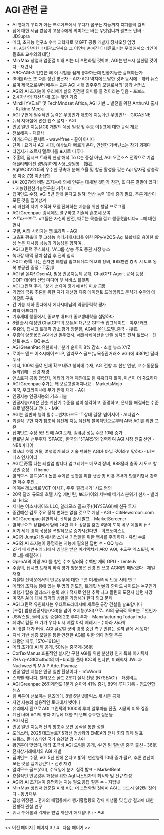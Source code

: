 # AGI 관련 글

- AI 연대기 우리가 아는 드로이드에서 우리가 꿈꾸는 지능까지  리퍼블릭 월드
- 팁에 대한 세금 없음이 고용주에게 의미하는 바는 무엇입니까  펠프스 던바 - JDSupra
- 메타, 초지능 연구소 수석 과학자로 챗GPT 공동 개발자 장샤오징 임명
- KI, AGI 단순한 과대광고일까요 그 이면에 숨겨진 이데올로기는 무엇일까요 라인어 뮐호프 교수와의 대담
- MiniMax 창업자 염준걸 미래 AI는 더 보편화될 것이며, AGI는 반드시 실현될 것이다 - 재련사
- ARC-AGI-3 인간은 왜 이 시험을 쉽게 통과하는데 인공지능은 실패하는가
- 3I아틀라스 또 다른 성간 방문자 – AI가 AGI 역치에 도달한 것과 동시에 - 해커 뉴스
- 로마 제국으로부터 배우는 교훈 AGI 시대 민주주의 모델로서의 '빵과 서커스'
- AGI와 AI 초지능이 우리에게 삶의 진정한 의미를 줄 것이라는 믿음 - 포브스
- 2.4 자산의 자선 단체 또는 개인 기증
- MindHYVE.ai™ 및 TechMindset Africa, AGI 기반… 발전을 위한 ArthurAI 출시 - Kalkine Media
- AGI 구현에 필수적인 능력은 무엇인가 애초에 지능이란 무엇인가 - GIGAZINE
- 뉴욕 지하철에 안전 펜스 설치 - AGI
- 인공 일반 지능(AGI) 개발의 예상 일정 및 주요 이정표에 대한 공식 개요
- 전보해독 - 재련사
- 아기라우라 콘서트 - waw4free - 끝이 아니다
- 단독｜요기치 AGI 시대, 예상보다 빠르게 온다, 안전한 거버넌스는 장기 과제다
- 타임지가 조르자 멜로니를 표지로 다루다
- 주홍의, 딥시크 트래픽 현상 해석 To C는 중심 아닌, AGI 오픈소스 전략으로 기업 애플리케이션 광범위하게 사용_량원봉 - 搜狐
- AgIWO3V2O5의 우수한 광촉매 분해 효율 및 항균 활성을 갖는 AgI 양자점 상승작용 이중 Z형 이종접합
- 《AI 2027》의 비밀 초지능에 의해 인류는 대체될 것인가  잠깐, 또 다른 결말이 있다! - 지능형원천기술연구원 커뮤니티
- 딥마인드 수장, AGI 5년 안에 온다고 밝혀! 연산 능력 10배 증가 필요, 추론 계산이 모든 것을 집어삼켜
- 뇌 배선의 자기 조직화 모델 진화하는 지능을 위한 발달 프로그램
- AGI Greenpac, 강세에도 불구하고 기술적 혼조세 보여
- 스트라스부르. «그들은 자신의 안전, 때로는 목숨을 걸고 행동했습니다» …에 대한 헌사
- 구글, AI와 사라지는 웹 트래픽 - AGI
- 고효율 광촉매 및 고성능 슈퍼커패시터를 위한 PPy-V2O5-AgI 복합체의 용이한 합성 높은 재사용 성능의 가능성을 향하여…
- AGI 그린팩 주식회사, 'A'그룹 상승 주도  증권 시장 뉴스
- 녹내장 배액 장치 삽입 후 관의 침식
- AGI亞奇雷 나는 혼자만 레벨업 업그레이드 메모리 장비, 888만원 충족 시 도쿄 왕복 항공권 증정 - T客邦
- AGI 곧 온다! OpenAI, 범용 인공지능체 공개, ChatGPT Agent 공식 등장 - DOIT-데이터 산업 미디어 및 서비스 플랫폼
- AGI 그린팩 주가, 1분기 순이익 증가에 8% 이상 급등
- 기업의 금융 추론을 위한 자기 개선형 다중 에이전트 프레임워크 분석가 수준의 에이전트 구축
- 간 기능 저하 환자에서 에나시데닙의 약물동력학 평가
- 과학 아프리카
- 기후세대 행동에서,  종교부 대표가 종교생태학을 설명하다
- 8월 출시 예정인 ChatGPT의 오픈AI 대규모 GPT-5 업그레이드 - 야후! 테크
- 주홍의, 딥시크 트래픽 감소 평가 양문봉, AGI에 올인_모델_중국 - 搜狐
- 주홍의 양문봉은 AGI에만 몰두했지, 애플리케이션을 만들 생각은 전혀 없었다 - 텐센트 뉴스 - QQ 뉴스
- AGI GreenPac 유한회사, 1분기 순이익 8% 감소 - 소셜 뉴스 XYZ
- 로이스 앤드 어소시에이츠 LP, 알라모스 골드(뉴욕증권거래소 AGI)에 4361만 달러 투자
- 메타, 100억 들여 인재 확보 내막! 청화대 수재, AGI 전향 후 천만 연봉, 교수·동문들 놀라워해 - 신랑 재경
- 앤스로픽 공동 창업자, 메타의 거액 제안에도 팀 유혹되지 않아, 미션이 더 중요하다
- AGI Greenpac 주가는 왜 오르고떨어지나요 - MarketsMojo
- 미국, 우크라이나에 무기 판매 재개 - AGI
- 인공지능 인공지능의 기초 기술
- 인공지능(AI)은 단순 계산기 수준을 넘어 생각하고, 증명하고, 문제를 해결하는 수준으로 발전하고 있다. - MK
- AGI는 일반화 능력 필수…벤치마크도 ‘무상태 결정’ 넘어서야 - AI타임스
- 괴델적 구현 자기 참조적 유전체 지능 유전체 블록체인으로부터 AI와 AGI를 위한 교훈
- 딥마인드 수장 5년 안에 AGI 도래, 컴퓨팅 성능 수요 10배 증가…
- 글로벌 AI 선두주자 'SPACE', 한국의 'STARS'와 협력하여 AGI 시장 진출 선언 - NBN미디어
- 럭셔리 호텔 거물, 여행업계 최대 기술 변화는 AGI가 아닐 것이라고 말하다 - 비즈니스 인사이더
- AGI亞奇雷 나는 레벨업 합니다 업그레이드 메모리 장비, 888달러 충족 시 도쿄 항공권 증정 - iThome
- 알라모스 골드(AGI) 높은 수익률 성장을 위한 생산 및 비용 추세가 맞물리면서 강력한 매수 추천...
- 메이븐 레노바르 VCT 이사회, 주주 '흠집내기' 시도 혐의
- 20억 달러 규모의 호텔 사업 케빈 탄, 보라카이와 세부에 베가스 분위기 선사 - 빌리오나리오
- 제니슨 어소시에이츠 LLC, 알라모스 골드(주)(NYSEAGI)에 신규 투자
- 중간예산 검토 주요 정책 변화는 없을 것으로 예상 – AGI - CitiNewsroom.com
- AGI Greenpac 유한회사, 신제품 출시 발표 - MarketScreener
- 말라부요크 상점에서 담배 24만 페소 상당을 훔친 6명의 도둑  세부 데일리 뉴스
- AI가 세계 경제 성장을 폭발적으로 증가시킨다면 - 이코노미스트
- AGI와 Junta가 알헤시라스에서 기업들을 위한 행사를 주최하다 - 유럽 수르
- AGI와 AI 초지능이 증명하는 지능에 필요한 답변 수 - QQ 뉴스
- 27개 매개변수의 뇌에서 영감을 받은 아키텍처가 ARC-AGI, 수도쿠 익스트림, 미로…를 해결하다
- OpenAI의 야망 AGI를 향한 수조 달러와 수백만 개의 GPU - Lente.lv
- 주홍의, 딥시크 트래픽 하락 평가 양문봉은 신경 안 쓰고 AGI에만 매달렸다 - 제일재경
- 겨울철 산악운에서의 인공강우에 대한 구름 미세물리적 반응 사례 연구
- 메타의 초지능 팀에 있는 두 명의 인도인, 트래핏 반살과 함마드 사이드는 누구인가
- 비행기 탑승 알래스카 순록 과다 적재로 인한 추락 사고 팔린의 도전자 남편 사망
- 미국은 AI에 대해 최악의 상황을 가정해야 한다  외교 문제
- AGI 그린팩 유한회사는 우타르프라데시에 새로운 공장 건설을 발표합니다
- [초점] 범용인공지능(AGI)을 넘어 초지능(ASI)으로…AI의 궁극적 목표는 무엇인가
- JSW스틸, 돌비 공장 증설에 2조 루피 투자 - Manufacturing Today India
- 페라낙 캄풍 요 가가 우다 비시 베칼 아이 베레시 - 수아라 사라왁
- AI 정렬 대가 러셀, AGI 글로벌 군비 경쟁 중단 촉구 인류는 절벽 끝에 서 있다!
- 지식 기반 심층 모델을 통한 안전한 AGI를 위한 의미 정렬 추론
- 태평양 페루, 1570-1613년
- 메타 초거대 AI 팀 공개, 50%는 중국계-36氪
- CorTexManus 효율적인 실시간 구현 AGI를 위한 분산형 인지 특화 아키텍처
- ZHA q-AGIChatbot의 미스터리를 풀다 ICC의 인터뷰, 미래학자 JWL과 Nuchwezi의 M A P Ade. Psymaz
- 인공 일반 지능은 인공 일반 환상이다 - InfoWorld
- 스티펠 캐나다, 알라모스 골드 2분기 실적 전망 (NYSEAGI) - 마켓비트
- AGI Greenpac 26회계연도 1분기 순이익 41% 증가, 89억 루피 기록 - 인도연합뉴스
- 팀 버튼이 선보이는 웬즈데이. 8월 6일 넷플릭스 새 시즌 공개
- 자연 지능의 실용적인 토대에서 벗어나
- 유리에서 캔으로 AGI 그린팩의 1000억 루피 알루미늄 진출, 시장의 이목 집중
- 계산 너머 AGI와 양자 지능에 대한 첫 번째 중요한 질문들
- AGI 사진
- 인공 일반 지능과 신의 창조주 보편 공식을 통한 성찰
- 포레스터, 2025 테크놀로지&혁신 정상회의 EMEA의 전체 회의 의제 발표
- 프랑스, 팔레스타인 국가 승인할 것 - AGI
- 황인훈이 맞았다, 메타 초극비 AGI 드림팀 공개, 44인 팀 절반은 중국 출신 - 36氪
- 전자상거래에서의 AGI 개발
- 딥마인드 수장, AGI 5년 안에 온다고 밝혀! 연산능력 10배 증가 필요, 추론 연산이 모든 것을 집어삼킨다 - 신랑 재경
- 알라모스 골드(AGI), 수요일에 분기 실적 발표 - MarketBeat
- 효율적인 인공강우 과정을 위한 AgI 나노입자의 최적화 및 신규 합성
- AGI와 AI 초지능이 증명하는 지능 필요 응답 질문 수 - 지탑넷
- MiniMax 창업자 연준걸 미래 AI는 더 보편화될 것이며 AGI는 반드시 실현될 것이다 - 동방재부
- 급성 위장관… 환자의 패혈증에서 행기활혈탕의 장내 미생물 및 임상 결과에 대한 전향적 관찰 연구
- 휴대 수하물의 액체류 반입 제한이 해제됩니다 - AGI

---
<< 이전 페이지  |  페이지 3 / 4  |  다음 페이지 >>